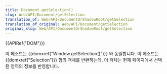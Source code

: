```yaml
---
title: Document.getSelection()
slug: Web/API/Document/getSelection
translation_of: Web/API/DocumentOrShadowRoot/getSelection
translation_of_original: Web/API/Document/getSelection
original_slug: Web/API/DocumentOrShadowRoot/getSelection
---
```

{{APIRef("DOM")}}

이 메소드는 {{domxref("Window.getSelection()")}} 와 동일합니다. 이 메소드는 {{domxref("Selection")}} 형의 객체를 반환하는데, 이 객체는 현재 페이지에서 선택된 영역의 정보를 반영합니다.
